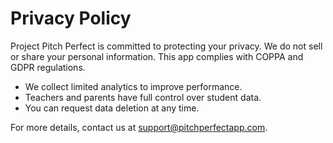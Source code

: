 # Privacy Policy

Project Pitch Perfect is committed to protecting your privacy. We do not sell or share your personal information. This app complies with COPPA and GDPR regulations.

- We collect limited analytics to improve performance.
- Teachers and parents have full control over student data.
- You can request data deletion at any time.

For more details, contact us at support@pitchperfectapp.com.
